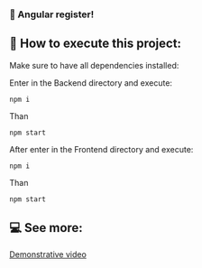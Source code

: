 ### 📐 Angular register!

## 🚀 How to execute this project:

Make sure to have all dependencies installed:

Enter in the Backend directory and execute: 
```
npm i
```
Than
```
npm start
```
After enter in the Frontend directory and execute: 
```
npm i
```
Than
```
npm start
```

## 💻 See more:
[Demonstrative video](https://www.linkedin.com/feed/update/urn:li:ugcPost:7020865265865273345/)
